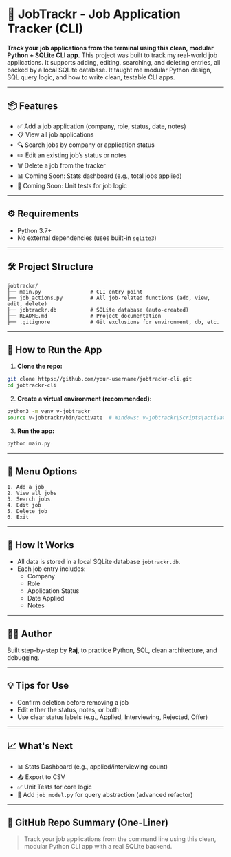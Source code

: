 # 🎯 JobTrackr - Job Application Tracker (CLI)

**Track your job applications from the terminal using this clean, modular Python + SQLite CLI app.**
This project was built to track my real-world job applications. It supports adding, editing, searching, and deleting entries, all backed by a local SQLite database. It taught me modular Python design, SQL query logic, and how to write clean, testable CLI apps.

---

## 📦 Features

- ✅ Add a job application (company, role, status, date, notes)
- 📋 View all job applications
- 🔍 Search jobs by company or application status
- ✏️ Edit an existing job’s status or notes
- 🗑️ Delete a job from the tracker
- 📊 Coming Soon: Stats dashboard (e.g., total jobs applied)
- 🧪 Coming Soon: Unit tests for job logic

---

## ⚙️ Requirements

- Python 3.7+
- No external dependencies (uses built-in `sqlite3`)

---

## 🛠️ Project Structure

```
jobtrackr/
├── main.py                # CLI entry point
├── job_actions.py         # All job-related functions (add, view, edit, delete)
├── jobtrackr.db           # SQLite database (auto-created)
├── README.md              # Project documentation
├── .gitignore             # Git exclusions for environment, db, etc.
```

---

## 🚀 How to Run the App

1. **Clone the repo:**

```bash
git clone https://github.com/your-username/jobtrackr-cli.git
cd jobtrackr-cli
```

2. **Create a virtual environment (recommended):**

```bash
python3 -m venv v-jobtrackr
source v-jobtrackr/bin/activate  # Windows: v-jobtrackr\Scripts\activate
```

3. **Run the app:**

```bash
python main.py
```

---

## 🔄 Menu Options

```
1. Add a job
2. View all jobs
3. Search jobs
4. Edit job
5. Delete job
6. Exit
```

---

## 🧠 How It Works

- All data is stored in a local SQLite database `jobtrackr.db`.
- Each job entry includes:
  - Company
  - Role
  - Application Status
  - Date Applied
  - Notes

---

## 🧑‍💻 Author

Built step-by-step by **Raj**, to practice Python, SQL, clean architecture, and debugging.

---

## 💡 Tips for Use

- Confirm deletion before removing a job
- Edit either the status, notes, or both
- Use clear status labels (e.g., Applied, Interviewing, Rejected, Offer)

---

## 📈 What's Next

- 📊 Stats Dashboard (e.g., applied/interviewing count)
- 📤 Export to CSV
- ✅ Unit Tests for core logic
- 📂 Add `job_model.py` for query abstraction (advanced refactor)

---

## 🔗 GitHub Repo Summary (One-Liner)

> Track your job applications from the command line using this clean, modular Python CLI app with a real SQLite backend.
